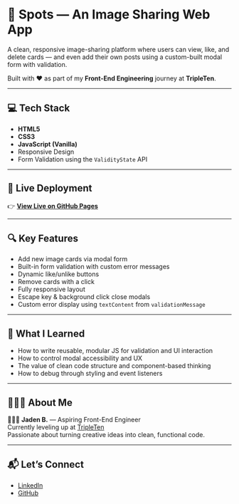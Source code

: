 # 📸 Spots — An Image Sharing Web App

A clean, responsive image-sharing platform where users can view, like, and delete cards — and even add their own posts using a custom-built modal form with validation.

Built with ❤️ as part of my **Front-End Engineering** journey at **TripleTen**.

---

## 💻 Tech Stack

- **HTML5**
- **CSS3**
- **JavaScript (Vanilla)**
- Responsive Design
- Form Validation using the `ValidityState` API

---

## 🚀 Live Deployment

👉 [**View Live on GitHub Pages**](https://jadenb22.github.io/se_project_spots/)

---

## 🔍 Key Features

- Add new image cards via modal form
- Built-in form validation with custom error messages
- Dynamic like/unlike buttons
- Remove cards with a click
- Fully responsive layout
- Escape key & background click close modals
- Custom error display using `textContent` from `validationMessage`

---

## 🧠 What I Learned

- How to write reusable, modular JS for validation and UI interaction
- How to control modal accessibility and UX
- The value of clean code structure and component-based thinking
- How to debug through styling and event listeners

---

## 🙋🏽‍♀️ About Me

👩🏽‍💻 **Jaden B.** — Aspiring Front-End Engineer  
Currently leveling up at [TripleTen](https://tripleten.com)  
Passionate about turning creative ideas into clean, functional code.

---

## 📬 Let’s Connect

- [LinkedIn](https://www.linkedin.com/in/jaden-barron-4341b3339/)
- [GitHub](https://github.com/jadenb22)

